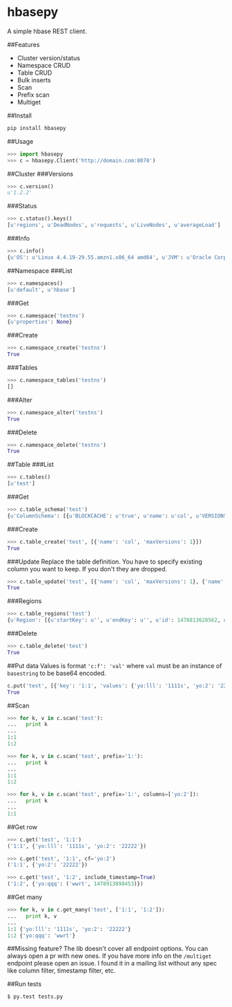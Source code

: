 # hbasepy
A simple hbase REST client. 

##Features
- Cluster version/status
- Namespace CRUD
- Table CRUD
- Bulk inserts
- Scan
- Prefix scan
- Multiget

##Install
```sh
pip install hbasepy
```

##Usage
```py
>>> import hbasepy
>>> c = hbasepy.Client('http://domain.com:8070')
```

##Cluster
###Versions
```py
>>> c.version()
u'1.2.2'
```

###Status
```py
>>> c.status().keys()
[u'regions', u'DeadNodes', u'requests', u'LiveNodes', u'averageLoad']
```

###Info
```py
>>> c.info()
{u'OS': u'Linux 4.4.19-29.55.amzn1.x86_64 amd64', u'JVM': u'Oracle Corporation 1.8.0_101-25.101-b13', u'REST': u'0.0.3', u'Jersey': u'1.9', u'Server': u'jetty/6.1.26'}
```

##Namespace
###List
```py
>>> c.namespaces()
[u'default', u'hbase']
```

###Get
```py
>>> c.namespace('testns')
{u'properties': None}
```

###Create
```py
>>> c.namespace_create('testns')
True
```

###Tables
```py
>>> c.namespace_tables('testns')
[]
```

###Alter
```py
>>> c.namespace_alter('testns')
True
```

###Delete
```py
>>> c.namespace_delete('testns')
True
```

##Table
###List
```py
>>> c.tables()
[u'test']
```

###Get
```py
>>> c.table_schema('test')
{u'ColumnSchema': [{u'BLOCKCACHE': u'true', u'name': u'col', u'VERSIONS': u'1', u'KEEP_DELETED_CELLS': u'FALSE', u'maxVersions': u'1', u'BLOCKSIZE': u'65536', u'MIN_VERSIONS': u'0', u'DATA_BLOCK_ENCODING': u'NONE', u'REPLICATION_SCOPE': u'0', u'TTL': u'2147483647', u'IN_MEMORY': u'false', u'BLOOMFILTER': u'ROW', u'COMPRESSION': u'NONE'}], u'name': u'test', u'IS_META': u'false'}
```

###Create
```py
>>> c.table_create('test', [{'name': 'col', 'maxVersions': 1}])
True
```

###Update
Replace the table definition. You have to specify existing column you want to keep. If you don't they are dropped.
```py
>>> c.table_update('test', [{'name': 'col', 'maxVersions': 1}, {'name': 'col2'}])
True
```

###Regions
```py
>>> c.table_regions('test')
{u'Region': [{u'startKey': u'', u'endKey': u'', u'id': 1478813628562, u'name': u'test,,1478813628562.c905e2fcc2e543bc139bbd5796bf3de3.', u'location': u'ip-X-X-X-X.us-west-2.compute.internal:16020'}], u'name': u'test'}
```

###Delete
```py
>>> c.table_delete('test')
True
```

##Put data
Values is format `'c:f': 'val'` where `val` must be an instance of `basestring` to be base64 encoded.
```py
c.put('test', [{'key': '1:1', 'values': {'yo:lll': '1111s', 'yo:2': '22222'}}, {'key': '1:2', 'values': {'yo:qqq': 'wwrt'}}])
True
```

##Scan
```py
>>> for k, v in c.scan('test'):
...   print k
...
1:1
1:2

>>> for k, v in c.scan('test', prefix='1:'):
...   print k
...
1:1
1:2

>>> for k, v in c.scan('test', prefix='1:', columns=['yo:2']):
...   print k
...
1:1
```

##Get row
```py
>>> c.get('test', '1:1')
('1:1', {'yo:lll': '1111s', 'yo:2': '22222'})

>>> c.get('test', '1:1', cf='yo:2')
('1:1', {'yo:2': '22222'})

>>> c.get('test', '1:2', include_timestamp=True)
('1:2', {'yo:qqq': ('wwrt', 1478913898453)})
```

##Get many
```py
>>> for k, v in c.get_many('test', ['1:1', '1:2']):
...   print k, v
...
1:1 {'yo:lll': '1111s', 'yo:2': '22222'}
1:2 {'yo:qqq': 'wwrt'}
```

##Missing feature?
The lib doesn't cover all endpoint options. You can always open a pr with new ones. If you have more info on the `/multiget` endpoint please open an issue. I found it in a mailing list without any spec like column filter, timestamp filter, etc. 

##Run tests
```sh
$ py.test tests.py
```
